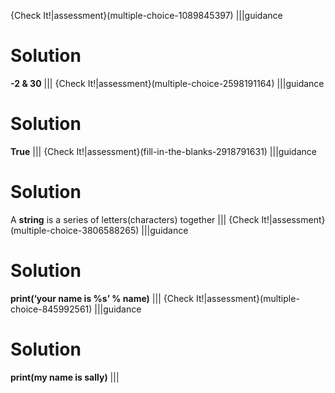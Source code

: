 {Check It!|assessment}(multiple-choice-1089845397)
|||guidance
# Solution
**-2 & 30**
|||
{Check It!|assessment}(multiple-choice-2598191164)
|||guidance
# Solution
**True**
|||
{Check It!|assessment}(fill-in-the-blanks-2918791631)
|||guidance
# Solution
A **string** is a series of letters(characters) together
|||
{Check It!|assessment}(multiple-choice-3806588265)
|||guidance
# Solution
**print(‘your name is %s’ % name)**
|||
{Check It!|assessment}(multiple-choice-845992561)
|||guidance
# Solution
**print(my name is sally)**
|||

